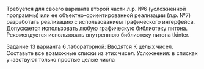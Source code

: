Требуется для своего варианта второй части л.р. №6 (усложненной программы) или ее объектно-ориентированной реализации (л.р. №7) разработать реализацию с использованием графического интерфейса. Допускается использовать любую графическую библиотеку питона.  Рекомендуется использовать внутреннюю библиотеку питона  tkinter.

Задание 13 варианта 6 лабораторной:
Вводятся К целых чисел. Составьте все возможные списки из этих чисел.
Усложнения: в списках учавствуют только простые целые числа
